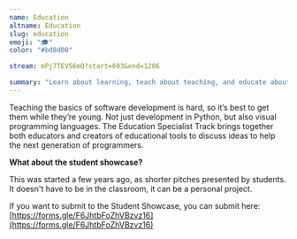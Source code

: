 ```yaml
---
name: Education
altname: Education
slug: education
emoji: "🎓"
color: "#bd8d00"

stream: mPj7TEV56mQ?start=693&end=1206

summary: "Learn about learning, teach about teaching, and educate about education."
---
```

Teaching the basics of software development is hard, so it’s best to get them while they’re young. Not just development in Python, but also visual programming languages. The Education Specialist Track brings together both educators and creators of educational tools to discuss ideas to help the next generation of programmers.


**What about the student showcase?**

This was started a few years ago, as shorter pitches presented by students. It doesn't have to be in the classroom, it can be a personal project.

If you want to submit to the Student Showcase, you can submit here: [https://forms.gle/F6JhtbFoZhVBzvz16](https://forms.gle/F6JhtbFoZhVBzvz16)

